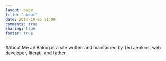 ```yaml
---
layout: page
title: "about"
date: 2014-10-05 11:09
comments: true
sharing: true
footer: true
---
```

#About Me
JS Balrog is a site written and maintained by Ted Jenkins, web developer, literati,
and father.
